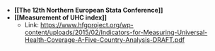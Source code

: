 - **[[The 12th Northern European Stata Conference]]**
- **[[Measurement of UHC index]]**
	- Link: https://www.hfgproject.org/wp-content/uploads/2015/02/Indicators-for-Measuring-Universal-Health-Coverage-A-Five-Country-Analysis-DRAFT.pdf